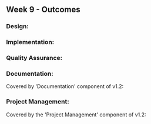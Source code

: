 <link rel="stylesheet" href="{{baseUrl}}/css/main.css">
<link rel="stylesheet" href="{{baseUrl}}/css/schedule.css">

<div class="website-content">

## Week 9 - Outcomes

<div id="main">

### Design:

<dynamic-panel src="outcome-classDiagram.md" type="warning" header="**`W9.1` Can use models to conceptualize an OO solution** :star::star:" />

<dynamic-panel src="outcome-designIntermediate.md" type="info" header="**`W9.2` Can use intermediate-level design principles** :star::star::star:" />

### Implementation:

<dynamic-panel src="outcome-defensiveProgramming.md" type="info" header="**`W9.3` Can use defensive programming** :star::star::star:" />

<dynamic-panel type="danger" src="outcome-documentation.md" header="**`W9.4` Can apply best practices when writing developer documents** :star:" no-close />

<!-- TODO: add this back
 
<include src="outcome-documentationTool.md" />

-->

### Quality Assurance:

<dynamic-panel type="warning" src="outcome-testingIntermediate.md" header="**`W9.5` Can use intermediate-level testing techniques** :star::star:" no-close />

<dynamic-panel type="info" src="outcome-qa.md" header="**`W9.6` Can explain some QA techniques complementary to testing** :star::star::star:" no-close />

### Documentation:

<panel type="danger" header="**`W9.7` Can describe the implementation from a developer's perspective** :star:" no-close>
  <panel header=":dart: Evidence" expanded>
  
Covered by 'Documentation' component of v1.2:

<include src="../../admin/project-v12.md" name="%%Admin » Project → v1.2%%" dynamic />

  </panel>
</panel>

### Project Management:

<dynamic-panel type="warning" src="outcome-schedule.md" header="**`W9.8` Can use basic scheduling and tracking tools** :star::star:"  no-close />

<!-- ==================================================================================================== -->

<panel type="danger" header="**`W9.9` Can use milestones to schedule/track project progress** :star:" no-close>
  <panel header=":dart: Evidence" expanded>

Covered by the 'Project Management' component of v1.2:

<include src="../../admin/project-v12.md" name="%%Admin » Project → v1.2%%" dynamic />

  </panel>
</panel>

</div>
</div>
